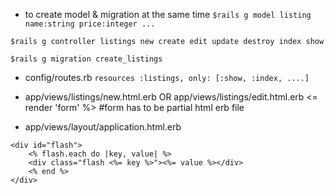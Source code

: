 - to create model & migration at the same time
```$rails g model listing name:string price:integer ...```

```$rails g controller listings new create edit update destroy index show```

```$rails g migration create_listings```

- config/routes.rb
```resources :listings, only: [:show, :index, ....]```

- app/views/listings/new.html.erb OR app/views/listings/edit.html.erb
<= render 'form' %> #form has to be partial html erb file

- app/views/layout/application.html.erb
```
<div id="flash">
    <% flash.each do |key, value| %>
    <div class="flash <%= key %>"><%= value %></div>
    <% end %>
</div>
```
